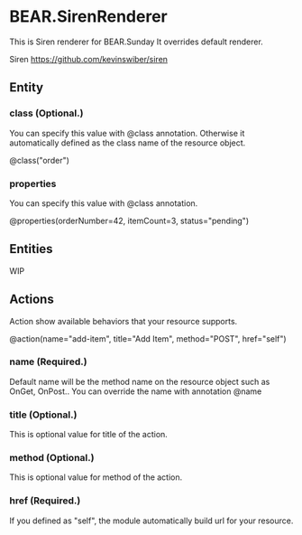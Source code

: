 # BEAR.SirenRenderer

This is Siren renderer for BEAR.Sunday
It overrides default renderer.

Siren
https://github.com/kevinswiber/siren

## Entity

### class (Optional.)

You can specify this value with @class annotation. Otherwise it automatically defined as the class name of the resource object.

@class("order")

### properties

You can specify this value with @class annotation.

@properties(orderNumber=42, itemCount=3, status="pending")

## Entities

WIP

## Actions

Action show available behaviors that your resource supports.

@action(name="add-item", title="Add Item", method="POST", href="self")

### name (Required.)

Default name will be the method name on the resource object such as OnGet, OnPost..
You can override the name with annotation @name

### title (Optional.)

This is optional value for title of the action.

### method (Optional.)

This is optional value for method of the action.

### href (Required.)

If you defined as "self", the module automatically build url for your resource.


